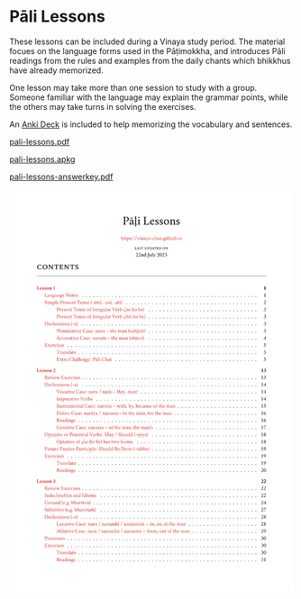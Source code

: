 # Pāli Lessons

These lessons can be included during a Vinaya study period. The material focues on the language forms used in the Pāṭimokkha, and introduces Pāli readings from the rules and examples from the daily chants which bhikkhus have already memorized.

One lesson may take more than one session to study with a group. Someone familiar with the language may explain the grammar points, while the others may take turns in solving the exercises.

An [Anki Deck](https://apps.ankiweb.net/) is included to help memorizing the vocabulary and sentences.

[pali-lessons.pdf](./includes/docs/pali-lessons.pdf)

[pali-lessons.apkg](./includes/docs/pali-lessons.apkg)

[pali-lessons-answerkey.pdf](./includes/docs/pali-lessons-answerkey.pdf)

[![Pali Lessons](./includes/docs/pali-lessons-thumb.png)](./includes/docs/pali-lessons.pdf)


